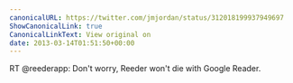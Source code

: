 ```yaml
---
canonicalURL: https://twitter.com/jmjordan/status/312018199937949697
ShowCanonicalLink: true
CanonicalLinkText: View original on
date: 2013-03-14T01:51:50+00:00
---
```

RT @reederapp: Don't worry, Reeder won't die with Google Reader.